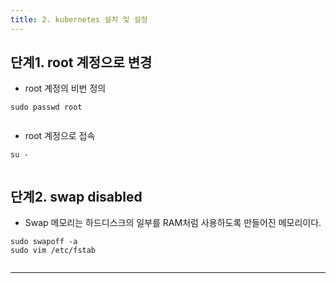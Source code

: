 ```yaml
---
title: 2. kubernetes 설치 및 설정
---
```

## 단계1. root 계정으로 변경
* root 계정의 비번 정의
```
sudo passwd root
```
![]()

* root 계정으로 접속
```
su -
```

![]()


## 단계2. swap disabled
* Swap 메모리는 하드디스크의 일부를 RAM처럼 사용하도록 만들어진 메모리이다.

```
sudo swapoff -a
sudo vim /etc/fstab
``` 

![]()

---
